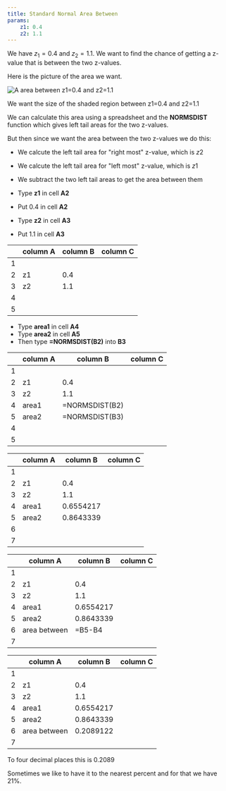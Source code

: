 ```yaml
---
title: Standard Normal Area Between
params:
    z1: 0.4
    z2: 1.1
---
```




We have $z_1 = 0.4$ and $z_2 = 1.1$. We want to find the chance of
getting a z-value that is between the two z-values.  

Here is the picture of the area we want. 

![A area between z1=0.4 and z2=1.1](https://statplosion-api-x5isouofzq-uk.a.run.app/stdlefttail?z=1.1)

We want the size of the shaded region between z1=0.4 and z2=1.1

We can calculate this area using a spreadsheet and the **NORMSDIST** function
which gives left tail areas for the two z-values. 

But then since we want the area between the two z-values we do this:
- We calcute the left tail area for "right most" z-value, which is $z2$
- We calcute the left tail area for "left most" z-value, which is $z1$
- We subtract the two left tail areas to get the area between them

- Type **z1** in cell **A2** 
- Put $0.4$ in cell **A2** 
- Type **z2** in cell **A3** 
- Put $1.1$ in cell **A3** 

|     |    column A    |    column B    |    column C    |
|-----|----------------|----------------|----------------|
|  1  |                |                |                |
|  2  |      z1        |   0.4       |                |
|  3  |      z2        |   1.1       |                |
|  4  |                |                |                |
|  5  |                |                |                |

- Type **area1** in cell **A4** 
- Type **area2** in cell **A5** 
- Then type **=NORMSDIST(B2)** into **B3**

|     |    column A    |    column B    |    column C    |
|-----|----------------|----------------|----------------|
|  1  |                |                |                |
|  2  |      z1        |   0.4       |                |
|  3  |      z2        |   1.1       |                |
|  4  |     area1      | =NORMSDIST(B2) |                |
|  5  |     area2      | =NORMSDIST(B3) |                |
|  4  |                |                |                |
|  5  |                |                |                |

|     |    column A    |    column B    |    column C    |
|-----|----------------|----------------|----------------|
|  1  |                |                |                |
|  2  |      z1        |   0.4       |                |
|  3  |      z2        |   1.1       |                |
|  4  |     area1      |   0.6554217    |                |
|  5  |     area2      |   0.8643339    |                |
|  6  |                |                |                |
|  7  |                |                |                |


|     |    column A    |    column B    |    column C    |
|-----|----------------|----------------|----------------|
|  1  |                |                |                |
|  2  |      z1        |   0.4       |                |
|  3  |      z2        |   1.1       |                |
|  4  |     area1      |   0.6554217    |                |
|  5  |     area2      |   0.8643339    |                |
|  6  |   area between |    =B5-B4      |                |
|  7  |                |                |                |


|     |    column A    |    column B    |    column C    |
|-----|----------------|----------------|----------------|
|  1  |                |                |                |
|  2  |      z1        |   0.4       |                |
|  3  |      z2        |   1.1       |                |
|  4  |     area1      |   0.6554217    |                |
|  5  |     area2      |   0.8643339    |                |
|  6  |   area between |0.2089122|                |
|  7  |                |                |                |


To four decimal places this is $0.2089$

Sometimes we like to have it to the nearest percent and for that we have 
$21\%$.

